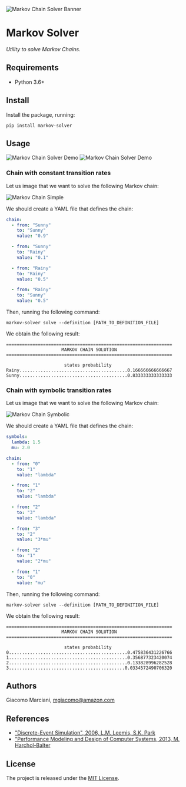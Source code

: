 ![Markov Chain Solver Banner](https://raw.githubusercontent.com/gmarciani/markov-solver/mainline/resources/brand/github-banner.svg)

# Markov Solver
*Utility to solve Markov Chains.*

## Requirements
* Python 3.6+

## Install
Install the package, running:
```shell
pip install markov-solver
```

## Usage

![Markov Chain Solver Demo](https://raw.githubusercontent.com/gmarciani/markov-solver/mainline/resources/brand/demo.gif)
![Markov Chain Solver Demo](resources/brand/demo2.gif)

### Chain with constant transition rates
Let us image that we want to solve the following Markov chain:

![Markov Chain Simple](https://raw.githubusercontent.com/gmarciani/markov-solver/mainline/resources/definitions/simple/simple.graph.svg)

We should create a YAML file that defines the chain:
```yaml
chain:
  - from: "Sunny"
    to: "Sunny"
    value: "0.9"

  - from: "Sunny"
    to: "Rainy"
    value: "0.1"

  - from: "Rainy"
    to: "Rainy"
    value: "0.5"

  - from: "Rainy"
    to: "Sunny"
    value: "0.5"
```

Then, running the following command:
```shell
markov-solver solve --definition [PATH_TO_DEFINITION_FILE]
```

We obtain the following result:
```
===============================================================
                     MARKOV CHAIN SOLUTION
===============================================================

                      states probability
Rainy.........................................0.166666666666667
Sunny.........................................0.833333333333333
```

### Chain with symbolic transition rates
Let us image that we want to solve the following Markov chain:

![Markov Chain Symbolic](https://raw.githubusercontent.com/gmarciani/markov-solver/mainline/resources/definitions/symbolic/symbolic.graph.svg)

We should create a YAML file that defines the chain:
```yaml
symbols:
  lambda: 1.5
  mu: 2.0

chain:
  - from: "0"
    to: "1"
    value: "lambda"

  - from: "1"
    to: "2"
    value: "lambda"

  - from: "2"
    to: "3"
    value: "lambda"

  - from: "3"
    to: "2"
    value: "3*mu"

  - from: "2"
    to: "1"
    value: "2*mu"

  - from: "1"
    to: "0"
    value: "mu"
```

Then, running the following command:
```shell
markov-solver solve --definition [PATH_TO_DEFINITION_FILE]
```

We obtain the following result:
```
===============================================================
                     MARKOV CHAIN SOLUTION
===============================================================

                      states probability
0.............................................0.475836431226766
1.............................................0.356877323420074
2.............................................0.133828996282528
3............................................0.0334572490706320
```

## Authors
Giacomo Marciani, [mgiacomo@amazon.com](mailto:mgiacomo@amazon.com)

## References
* ["Discrete-Event Simulation", 2006, L.M. Leemis, S.K. Park](https://www.amazon.com/Discrete-Event-Simulation-Lawrence-M-Leemis/dp/0131429175)
* ["Performance Modeling and Design of Computer Systems, 2013, M. Harchol-Balter](https://www.amazon.com/Modeling-Simulation-Discrete-Event-Systems-ebook/dp/B00EMB3MXA)

## License
The project is released under the [MIT License](https://opensource.org/licenses/MIT).
